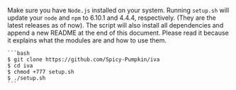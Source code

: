 Make sure you have `Node.js` installed on your system. Running `setup.sh` will update your `node` and `npm` to 6.10.1 and 4.4.4, respectively. (They are the latest releases as of now). The script will also install all dependencies and append a new README at the end of this document. Please read it because it explains what the modules are and how to use them.

    ```bash
    $ git clone https://github.com/Spicy-Pumpkin/iva
    $ cd iva
    $ chmod +777 setup.sh
    $ ./setup.sh
    ```

